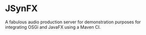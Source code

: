 JSynFX
======

A fabulous audio production server for demonstration purposes for integrating OSGi and JavaFX using a Maven CI.
